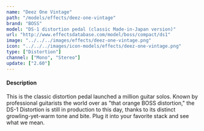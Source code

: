```yaml
---
name: "Deez One Vintage"
path: "/models/effects/deez-one-vintage"
brand: "BOSS"
model: "DS-1 distortion pedal (classic Made-in-Japan version)"
url: "http://www.effectsdatabase.com/model/boss/compact/ds1"
image: "../../../images/effects/deez-one-vintage.png"
icon: "../../../images/icon-models/effects/deez-one-vintage.png"
type: ["Distortion"]
channel: ["Mono", "Stereo"]
update: ["2.60"]
---
```

#### Description
This is the classic distortion pedal launched a million guitar solos. Known by professional guitarists the world over as "that orange BOSS distortion," the DS-1 Distortion is still in production to this day, thanks to its distinct growling-yet-warm tone and bite. Plug it into your favorite stack and see what we mean.